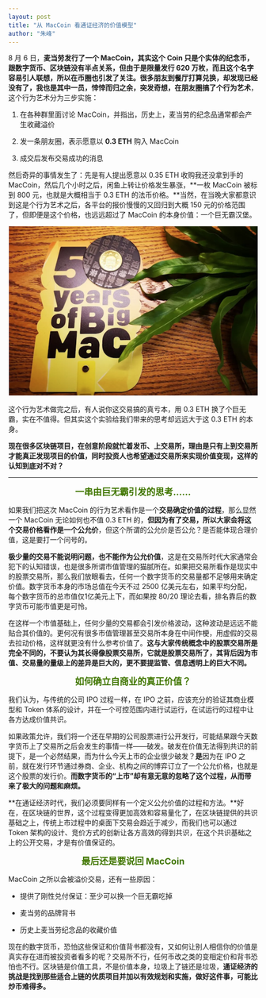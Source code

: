 ```yaml
---
layout: post
title: "从 MacCoin 看通证经济的价值模型"
author: "朱峰"
---
```


8 月 6 日，**麦当劳发行了一个 MacCoin，其实这个 Coin 只是个实体的纪念币，跟数字货币、区块链没有半点关系，但由于是限量发行 620 万枚，而且这个名字容易引人联想，所以在币圈也引发了关注。**很多朋友到餐厅打算兑换，却发现已经没有了，我也是其中一员，悻悻而归之余，突发奇想，在朋友圈搞了个**行为艺术**，这个行为艺术分为三步实施：

  

1.  在各种群里面讨论 MacCoin，并指出，历史上，麦当劳的纪念品通常都会产生收藏溢价
    
2.  发一条朋友圈，表示愿意以 **0.3 ETH** 购入 MacCoin
    
3.  成交后发布交易成功的消息
    

  

然后奇异的事情发生了：先是有人提出愿意以 0.35 ETH 收购我还没拿到手的 MacCoin，然后几个小时之后，闲鱼上转让价格发生暴涨，**一枚 MacCoin 被标到 800 元，也就是大概相当于 0.3 ETH 的法币价格。**当然，在当晚大家都意识到这是个行为艺术之后，各平台的报价慢慢的又回归到大概 150 元的价格范围了，但即便是这个价格，也远远超过了 MacCoin 的本身价值：一个巨无霸汉堡。

![](../images/post/MacCoin_1.png)

  

这个行为艺术做完之后，有人说你这交易搞的真亏本，用 0.3 ETH 换了个巨无霸，实在不值得。但其实这个实验给我们带来的思考却远远大于这 0.3 ETH 的本身。

  

**现在很多区块链项目，在创意阶段就忙着发币、上交易所，理由是只有上到交易所才能真正发现项目的价值，同时投资人也希望通过交易所来实现价值变现，这样的认知到底对不对？**

* * *

  

<font style="color: rgb(64, 118, 0);font-size: 18px;"><center>**一串由巨无霸引发的思考……**</center></font>

  

如果我们把这次 MacCoin 的行为艺术看作是一个**交易确定价值的过程**，那么显然一个 MacCoin 无论如何也不值 0.3 ETH 的，**但因为有了交易，所以大家会将这个交易价格看作是一个公允价**，但这个所谓的公允价是否公允？是否能体现合理价值，这是要打一个问号的。

  

**极少量的交易不能说明问题，也不能作为公允价值**，这是在交易所时代大家通常会犯下的认知错误，也是很多所谓市值管理的猫腻所在。如果把交易所看作是现实中的股票交易所，那么我们放眼看去，任何一个数字货币的交易量都不足够用来确定价值。数字货币本身的市场总值在今天不过 2500 亿美元左右，如果平均分配，每个数字货币的总市值仅1亿美元上下，而如果按 80/20 理论去看，排名靠后的数字货币可能市值更是可怜。

  

在这样一个市值基础上，任何少量的交易都会引发价格波动，这种波动是远远不能贴合其价值的。更何况有很多市值管理甚至交易所本身在中间作梗，用虚假的交易去拉动价格，这样就更没有什么参考价值了。**这与大家传统概念中的股票交易所是完全不同的，不要认为其长得像股票交易所，它就是股票交易所了，其背后因为市值、交易量的量级上的差异是巨大的，更不要提监管、信息透明上的巨大不同。**

  

<font style="color: rgb(64, 118, 0);font-size: 18px;"><center>**如何确立自商业的真正价值？**  </center></font>

  

我们认为，与传统的公司 IPO 过程一样，在 IPO 之前，应该充分的验证其商业模型和 Token 体系的设计，并在一个可控范围内进行试运行，在试运行的过程中让各方达成价值共识。

  

如果政策允许，我们将一个还在早期的公司股票进行公开发行，可能结果跟今天数字货币上了交易所之后会发生的事情一样——破发。破发在价值无法得到共识的前提下，是一个必然结果，而为什么今天上市的企业很少破发？**是**因为在 IPO 之前，就在发行环节通过券商、企业、机构之间的博弈订立了一个公允价格，也就是这个股票的发行价。**而数字货币的“上市”却有意无意的忽略了这个过程，从而带来了极大的问题和麻烦。**

  

**在通证经济时代，我们必须要同样有一个定义公允价值的过程和方法。**好在，在区块链的世界，这个过程变得更加高效和容易量化了，在区块链提供的共识基础之上，传统上市过程中的桌面下交易会趋近于减少，而我们也可以通过 Token 架构的设计、竞价方式的创新让各方高效的得到共识，在这个共识基础之上的公开交易，才是有价值保证的。

  

<font style="color: rgb(64, 118, 0);font-size: 18px;"><center>**最后还是要说回 MacCoin**</center></font>

  

MacCoin 之所以会被溢价交易，还有一些原因：  

  

*   提供了刚性兑付保证：至少可以换一个巨无霸吃掉
    
*   麦当劳的品牌背书
    
*   历史上麦当劳纪念品的收藏价值
    

  

现在的数字货币，恐怕这些保证和价值背书都没有，又如何让别人相信你的价值是真实存在进而被投资者看多的呢？交易所不行，任何币改之类的变相定价和背书恐怕也不行。区块链是价值工具，不是价值本身，垃圾上了链还是垃圾，**通证经济的挑战是找到那些适合上链的优质项目并加以有效规划和实施，做好这件事，可能比炒币难得多。**